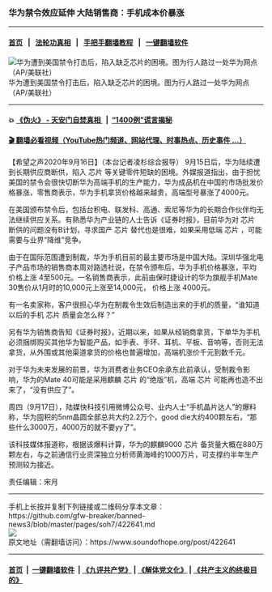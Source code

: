 ### 华为禁令效应延伸 大陆销售商：手机成本价暴涨
------------------------

#### [首页](https://github.com/gfw-breaker/banned-news3/blob/master/README.md) &nbsp;&nbsp;|&nbsp;&nbsp; [法轮功真相](https://github.com/begood0513/basic/blob/master/README.md)  &nbsp;&nbsp;|&nbsp;&nbsp; [手把手翻墙教程](https://github.com/gfw-breaker/guides/wiki)  &nbsp;&nbsp;|&nbsp;&nbsp; [一键翻墙软件](https://github.com/gfw-breaker/nogfw/blob/master/README.md)  



<div><img alt="华为遭到美国禁令打击后，陷入缺乏芯片的困境。图为行人路过一处华为网点（AP/美联社）" src="https://img.soundofhope.org/2020-09/4211-1600322921792.jpeg"/>
<br/><figcaption class="caption">
 华为遭到美国禁令打击后，陷入缺乏芯片的困境。图为行人路过一处华为网点（AP/美联社）
</figcaption></div><hr/>

#### 💥 [《伪火》 - 天安门自焚真相 ](http://158.247.195.190:10000/videos/blog/weihuo.html)&nbsp; |&nbsp; [“1400例”谎言揭秘  ](http://158.247.195.190:10000/videos/blog/jiexi1400.html)

#### [ 🎬  翻墙必看视频（YouTube热门频道、网站代理、时事热点、历史事件 ...）](https://github.com/gfw-breaker/links/blob/master/banned.md)

<div><div class="Content__Wrapper sc-1bvya0-0 grZQxZ">
 <p class="meta-top">
  <span class="meta">
   【希望之声2020年9月16日】（本台记者凌杉综合报导）
  </span>
  9月15日后，华为陆续遭到长期供应商断供，陷入
  <ok href="/term/11718">
   芯片
  </ok>
  等关键零件短缺的困境。外媒报道指出，由于担忧美国的禁令会很快切断华为高端手机的生产能力，华为成品机在中国的市场批发价格暴涨，零售商表示，华为手机拿货价格越来越贵，高端型号暴涨了4000元。
 </p>
 <p>
  在美国颁布禁令后，包括台积电、联发科、高通、索尼等华为的长期合作伙伴均无法继续供应关系。有熟悉华为产业链的人士告诉《证券时报》，目前华为对
  <ok href="/term/11718">
   芯片
  </ok>
  断供的问题没有B计划，寻求国产
  <ok href="/term/11718">
   芯片
  </ok>
  替代也是很难，如果采用低端
  <ok href="/term/11718">
   芯片
  </ok>
  ，可能需要与业界“降维”竞争。
 </p>
 <div class="AD_Embed__Wrap-sc-1xslmin-0 igMuqX module desktop">
  <div>
  </div>
 </div>
 <p>
  由于在国际范围遭到制裁，华为手机目前的最主要市场是中国大陆。深圳华强北电子产品市场的销售商本周对路透社说，在禁令颁布后，华为手机价格暴涨，平均
  <ok href="/term/331099">
   价格上涨
  </ok>
  4至500元。一名销售商表示，此前由保时捷设计的华为旗舰手机Mate 30售价从1月时的10,000元上涨至14,000元，
  <ok href="/term/331099">
   价格上涨
  </ok>
  4000元。
 </p>
 <p>
  有一名卖家称，客户很担心华为在制裁令生效后制造出来的手机的质量，“谁知道以后的手机
  <ok href="/term/11718">
   芯片
  </ok>
  质量会怎么样？”
 </p>
 <p>
  另有华为销售商告知《证券时报》，近期以来，如果从经销商拿货，下单华为手机必须捆绑购买其他华为智能产品，如手表、手环、耳机、平板、音响等，否则无法拿货，从外围或其他渠道拿货的价格也普遍增加，高端机涨价千元到数千元。
 </p>
 <p>
  对于华为未来发展的前景，华为消费者业务CEO余承东此前承认，受制裁令影响，华为的Mate 40可能是采用麒麟
  <ok href="/term/11718">
   芯片
  </ok>
  的“绝版”机，高端
  <ok href="/term/11718">
   芯片
  </ok>
  可能再也造不出来了，“没有供应了”。
 </p>
 <p>
  周四（9月17日），陆媒快科技引用微博公众号、业内人士“手机晶片达人”的爆料称，华为囤积的5nm晶圆全部总共大约2.2万个，good die大约400颗左右，“那些什么3000万，4000万的就不要yy了”。
 </p>
 <p>
  该科技媒体报道称，根据该爆料计算，华为的麒麟9000
  <ok href="/term/11718">
   芯片
  </ok>
  备货量大概在880万颗左右，与之前通信行业资深独立分析师黄海峰的1000万片，可支撑约半年生产预测较为接近。
 </p>
 <p class="meta-btm">
  责任编辑：宋月
 </p>
</div>
</div>
<hr/>
手机上长按并复制下列链接或二维码分享本文章：<br/>
https://github.com/gfw-breaker/banned-news3/blob/master/pages/soh7/422641.md <br/>
<a href='https://github.com/gfw-breaker/banned-news3/blob/master/pages/soh7/422641.md'><img src='https://github.com/gfw-breaker/banned-news3/blob/master/pages/soh7/422641.md.png'/></a> <br/>
原文地址（需翻墙访问）：https://www.soundofhope.org/post/422641


------------------------
#### [首页](https://github.com/gfw-breaker/banned-news3/blob/master/README.md) &nbsp;|&nbsp; [一键翻墙软件](https://github.com/gfw-breaker/nogfw/blob/master/README.md) &nbsp;| [《九评共产党》](https://github.com/gfw-breaker/9ping.md/blob/master/README.md#九评之一评共产党是什么) | [《解体党文化》](https://github.com/gfw-breaker/jtdwh.md/blob/master/README.md) | [《共产主义的终极目的》](https://github.com/gfw-breaker/gczydzjmd.md/blob/master/README.md)


<img src='http://gfw-breaker.win/banned-news3/pages/soh7/422641.md' width='0px' height='0px'/>
